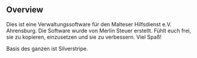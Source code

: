 ## Overview

Dies ist eine Verwaltungssoftware für den Malteser Hilfsdienst e.V. Ahrensburg. Die Software wurde von Merlin Steuer erstellt. Fühlt euch frei, sie zu kopieren, einzusetzen und sie zu verbessern. Viel Spaß!

Basis des ganzen ist Silverstripe.